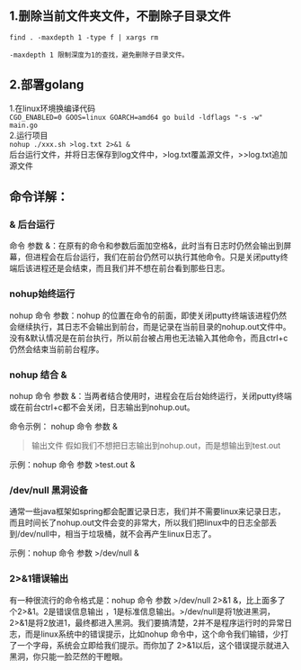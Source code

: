 ## 1.删除当前文件夹文件，不删除子目录文件

```
find . -maxdepth 1 -type f | xargs rm

-maxdepth 1 限制深度为1的查找，避免删除子目录文件。

```
## 2.部署golang
1.在linux环境换编译代码  
`CGO_ENABLED=0 GOOS=linux GOARCH=amd64 go build -ldflags "-s -w" main.go`  
2.运行项目  
`nohup ./xxx.sh >log.txt 2>&1 & `  
后台运行文件，并将日志保存到log文件中，>log.txt覆盖源文件，>>log.txt追加源文件
## 命令详解：
### & 后台运行
命令 参数 &：在原有的命令和参数后面加空格&，此时当有日志时仍然会输出到屏幕，但进程会在后台运行，我们在前台仍然可以执行其他命令。只是关闭putty终端后该进程还是会结束，而且我们并不想在前台看到那些日志。

### nohup始终运行
nohup 命令 参数：nohup 的位置在命令的前面，即使关闭putty终端该进程仍然会继续执行，其日志不会输出到前台，而是记录在当前目录的nohup.out文件中。没有&默认情况是在前台执行，所以前台被占用也无法输入其他命令，而且ctrl+c仍然会结束当前前台程序。

### nohup 结合 &
nohup 命令 参数 &：当两者结合使用时，进程会在后台始终运行，关闭putty终端或在前台ctrl+c都不会关闭，日志输出到nohup.out。

命令示例： nohup 命令 参数 &  

>输出文件
假如我们不想把日志输出到nohup.out，而是想输出到test.out

示例：nohup 命令 参数 >test.out &

### /dev/null 黑洞设备
通常一些java框架如spring都会配置记录日志，我们并不需要linux来记录日志，而且时间长了nohup.out文件会变的非常大，所以我们把linux中的日志全部丢到/dev/null中，相当于垃圾桶，就不会再产生linux日志了。

示例：nohup 命令 参数 >/dev/null &

### 2>&1错误输出 
有一种很流行的命令格式是：nohup 命令 参数 >/dev/null 2>&1 &，比上面多了个2>&1。2是错误信息输出 ，1是标准信息输出。>/dev/null是将1放进黑洞， 2>&1是将2放进1，最终都进入黑洞。我们要搞清楚，2并不是程序运行时的异常日志，而是linux系统中的错误提示，比如nohup 命令中，这个命令我们输错，少打了一个字母，系统会立即给我们提示。而你加了 2>&1以后，这个错误提示就进入黑洞，你只能一脸茫然的干瞪眼。